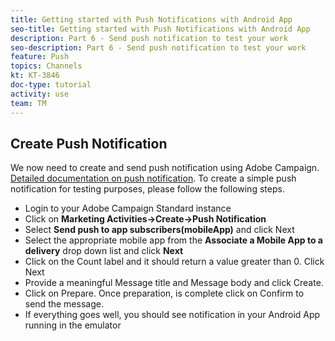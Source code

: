 ```yaml
---
title: Getting started with Push Notifications with Android App
seo-title: Getting started with Push Notifications with Android App
description: Part 6 - Send push notification to test your work
seo-description: Part 6 - Send push notification to test your work
feature: Push
topics: Channels
kt: KT-3846
doc-type: tutorial
activity: use
team: TM
---
```

## Create Push Notification
We now need to create and send push notification using Adobe Campaign. [Detailed documentation on push notification](https://docs.adobe.com/content/help/en/campaign-standard/using/communication-channels/push-notifications/about-push-notifications.html). To create a simple push notification for testing purposes, please follow the following steps.

* Login to your Adobe Campaign Standard instance
* Click on **Marketing Activities->Create->Push Notification**
* Select **Send push to app subscribers(mobileApp)** and click Next
* Select the appropriate mobile app from the **Associate a Mobile App to a delivery** drop down list and click **Next**
* Click on the Count label and it should return a value greater than 0. Click Next
* Provide a meaningful Message title and Message body and click Create.
* Click on Prepare. Once preparation, is complete click on Confirm to send the message.
* If everything goes well, you should see notification in your Android App running in the emulator


